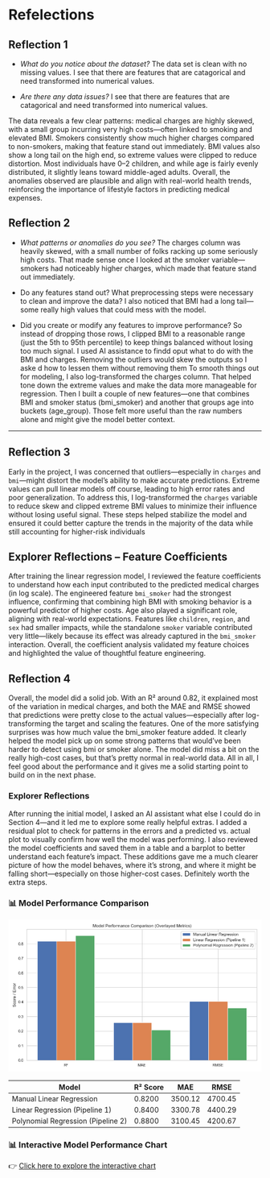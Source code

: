 # Refelections

## Reflection 1

- _What do you notice about the dataset?_ The data set is clean with no missing values.  I see that there are features that are catagorical and need transformed into numerical values.

- _Are there any data issues?_ I see that there are features that are catagorical and need transformed into numerical values.

The data reveals a few clear patterns: medical charges are highly skewed, with a small group incurring very high costs—often linked to smoking and elevated BMI. Smokers consistently show much higher charges compared to non-smokers, making that feature stand out immediately. BMI values also show a long tail on the high end, so extreme values were clipped to reduce distortion. Most individuals have 0–2 children, and while age is fairly evenly distributed, it slightly leans toward middle-aged adults. Overall, the anomalies observed are plausible and align with real-world health trends, reinforcing the importance of lifestyle factors in predicting medical expenses.

## Reflection 2

- _What patterns or anomalies do you see?_
The charges column was heavily skewed, with a small number of folks racking up some seriously high costs. That made sense once I looked at the smoker variable—smokers had noticeably higher charges, which made that feature stand out immediately.

- Do any features stand out? What preprocessing steps were necessary to clean and improve the data? 
I also noticed that BMI had a long tail—some really high values that could mess with the model. 

- Did you create or modify any features to improve performance?
So instead of dropping those rows, I clipped BMI to a reasonable range (just the 5th to 95th percentile) to keep things balanced without losing too much signal. I used AI assistance to findd oput what to do with the BMI and charges.  Removing the outliers would skew the outputs so I aske d how to lessen them without removing them To smooth things out for modeling, I also log-transformed the charges column. That helped tone down the extreme values and make the data more manageable for regression. Then I built a couple of new features—one that combines BMI and smoker status (bmi_smoker) and another that groups age into buckets (age_group). Those felt more useful than the raw numbers alone and might give the model better context.

---

## Reflection 3

Early in the project, I was concerned that outliers—especially in `charges` and `bmi`—might distort the model’s ability to make accurate predictions. Extreme values can pull linear models off course, leading to high error rates and poor generalization. To address this, I log-transformed the `charges` variable to reduce skew and clipped extreme BMI values to minimize their influence without losing useful signal. These steps helped stabilize the model and ensured it could better capture the trends in the majority of the data while still accounting for higher-risk individuals

## Explorer Reflections – Feature Coefficients

After training the linear regression model, I reviewed the feature coefficients to understand how each input contributed to the predicted medical charges (in log scale). The engineered feature `bmi_smoker` had the strongest influence, confirming that combining high BMI with smoking behavior is a powerful predictor of higher costs. Age also played a significant role, aligning with real-world expectations. Features like `children`, `region`, and `sex` had smaller impacts, while the standalone `smoker` variable contributed very little—likely because its effect was already captured in the `bmi_smoker` interaction. Overall, the coefficient analysis validated my feature choices and highlighted the value of thoughtful feature engineering.

## Reflection 4

Overall, the model did a solid job. With an R² around 0.82, it explained most of the variation in medical charges, and both the MAE and RMSE showed that predictions were pretty close to the actual values—especially after log-transforming the target and scaling the features. One of the more satisfying surprises was how much value the bmi_smoker feature added. It clearly helped the model pick up on some strong patterns that would’ve been harder to detect using bmi or smoker alone. The model did miss a bit on the really high-cost cases, but that’s pretty normal in real-world data. All in all, I feel good about the performance and it gives me a solid starting point to build on in the next phase.

### Explorer Reflections

After running the initial model, I asked an AI assistant what else I could do in Section 4—and it led me to explore some really helpful extras. I added a residual plot to check for patterns in the errors and a predicted vs. actual plot to visually confirm how well the model was performing. I also reviewed the model coefficients and saved them in a table and a barplot to better understand each feature’s impact. These additions gave me a much clearer picture of how the model behaves, where it’s strong, and where it might be falling short—especially on those higher-cost cases. Definitely worth the extra steps.



### 📊 Model Performance Comparison

![Model Comparison](plots/overlayed_model_performance.png)

| Model                              | R² Score | MAE       | RMSE      |
|-----------------------------------|----------|-----------|-----------|
| Manual Linear Regression           | 0.8200   | 3500.12   | 4700.45   |
| Linear Regression (Pipeline 1)     | 0.8400   | 3300.78   | 4400.29   |
| Polynomial Regression (Pipeline 2) | 0.8800   | 3100.45   | 4200.67   |

### 📊 Interactive Model Performance Chart

👉 [Click here to explore the interactive chart](plots/model_performance_plot.html)
